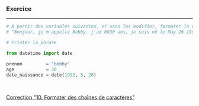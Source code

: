 ### Exercice

---

```python
# À partir des variables suivantes, et sans les modifier, formater la chaîne suivante pour obtenir le résultat suivant :
# "Bonjour, je m'appelle Bobby, j'ai 0030 ans, je suis né le May 26 1992."

# Printer la phrase

from datetime import date 

prenom         = "bobby"
age            = 30
date_naissance = date(1992, 5, 26)
```

<br>

[Correction "10. Formater des chaînes de caractères"](Corrections/10.%20Formater%20des%20chaînes%20de%20caractères.md)
